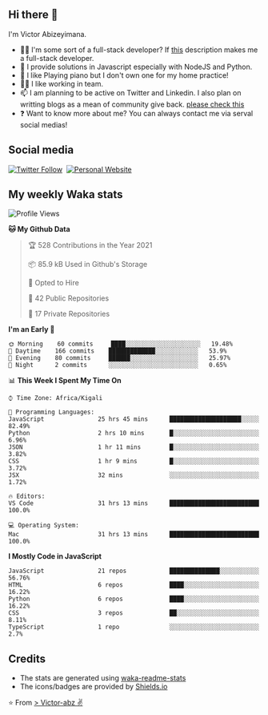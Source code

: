 ## Hi there 👋
I'm Victor Abizeyimana.  
- 👨‍💻 I'm some sort of a full-stack developer? If [this](https://www.w3schools.com/whatis/whatis_fullstack.asp) description makes me a full-stack developer.
- 🌱 I provide solutions in Javascript especially with NodeJS and Python. 
- 🎹 I like Playing piano but I don't own one for my home practice!
- 👯‍♀️ I like working in team.
- 📫 I am planning to be active on Twitter and Linkedin. I also plan on writting blogs as a mean of community give back. [please check this](https://victor-abz.com/)
- ❓ Want to know more about me? You can always contact me via serval social medias!

## Social media
[![Twitter Follow](https://img.shields.io/twitter/follow/vicky_abz?color=%231DA1F2&label=Twitter&style=for-the-badge&logo=twitter&logoColor=ffffff)](https://twitter.com/vicky_abz)
‎‎ [![Personal Website](https://img.shields.io/static/v1?label=visit&message=victor-abz.com&color=%235F021F&style=for-the-badge)](https://victor-abz.com/)

## My weekly Waka stats
<!--START_SECTION:waka-->
![Profile Views](http://img.shields.io/badge/Profile%20Views-0-blue)

**🐱 My Github Data** 

> 🏆 528 Contributions in the Year 2021
 > 
> 📦 85.9 kB Used in Github's Storage 
 > 
> 💼 Opted to Hire
 > 
> 📜 42 Public Repositories 
 > 
> 🔑 17 Private Repositories  
 > 
**I'm an Early 🐤** 

```text
🌞 Morning    60 commits     ████░░░░░░░░░░░░░░░░░░░░░   19.48% 
🌆 Daytime    166 commits    █████████████░░░░░░░░░░░░   53.9% 
🌃 Evening    80 commits     ██████░░░░░░░░░░░░░░░░░░░   25.97% 
🌙 Night      2 commits      ░░░░░░░░░░░░░░░░░░░░░░░░░   0.65%

```


📊 **This Week I Spent My Time On** 

```text
⌚︎ Time Zone: Africa/Kigali

💬 Programming Languages: 
JavaScript               25 hrs 45 mins      ████████████████████░░░░░   82.49% 
Python                   2 hrs 10 mins       █░░░░░░░░░░░░░░░░░░░░░░░░   6.96% 
JSON                     1 hr 11 mins        █░░░░░░░░░░░░░░░░░░░░░░░░   3.82% 
CSS                      1 hr 9 mins         █░░░░░░░░░░░░░░░░░░░░░░░░   3.72% 
JSX                      32 mins             ░░░░░░░░░░░░░░░░░░░░░░░░░   1.72%

🔥 Editors: 
VS Code                  31 hrs 13 mins      █████████████████████████   100.0%

💻 Operating System: 
Mac                      31 hrs 13 mins      █████████████████████████   100.0%

```

**I Mostly Code in JavaScript** 

```text
JavaScript               21 repos            ██████████████░░░░░░░░░░░   56.76% 
HTML                     6 repos             ████░░░░░░░░░░░░░░░░░░░░░   16.22% 
Python                   6 repos             ████░░░░░░░░░░░░░░░░░░░░░   16.22% 
CSS                      3 repos             ██░░░░░░░░░░░░░░░░░░░░░░░   8.11% 
TypeScript               1 repo              ░░░░░░░░░░░░░░░░░░░░░░░░░   2.7%

```



<!--END_SECTION:waka-->

## Credits
- The stats are generated using [waka-readme-stats](https://github.com/anmol098/waka-readme-stats)
- The icons/badges are provided by [Shields.io](https://shields.io/)

⭐️ From [> Victor-abz ✌](https://victor-abz.com/)
